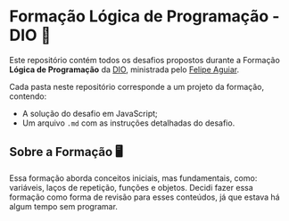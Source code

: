 # Formação Lógica de Programação - DIO 🚀

Este repositório contém todos os desafios propostos durante a Formação **Lógica de Programação** da [DIO](https://www.dio.me/), ministrada pelo [Felipe Aguiar](https://github.com/felipeAguiarCode).  

Cada pasta neste repositório corresponde a um projeto da formação, contendo:
- A solução do desafio em JavaScript;
- Um arquivo `.md` com as instruções detalhadas do desafio.

## Sobre a Formação 🖥️

Essa formação aborda conceitos iniciais, mas fundamentais, como: variáveis, laços de repetição, funções e objetos. Decidi fazer essa formação como forma de revisão para esses conteúdos, já que estava há algum tempo sem programar.  
